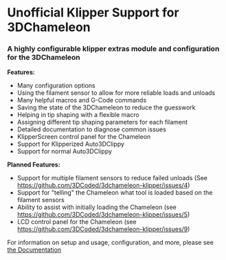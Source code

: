 # Unofficial Klipper Support for 3DChameleon
### A highly configurable klipper extras module and configuration for the 3DChameleon

**Features:**
- Many configuration options
- Using the filament sensor to allow for more reliable loads and unloads
- Many helpful macros and G-Code commands
- Saving the state of the 3DChameleon to reduce the guesswork
- Helping in tip shaping with a flexible macro
- Assigning different tip shaping parameters for each filament
- Detailed documentation to diagnose common issues
- KlipperScreen control panel for the Chameleon
- Support for Klipperized Auto3DClippy
- Support for normal Auto3DClippy

**Planned Features:**
- Support for multiple filament sensors to reduce failed unloads (See https://github.com/3DCoded/3dchameleon-klipper/issues/4)
- Support for "telling" the Chameleon what tool is loaded based on the filament sensors
- Ability to assist with initially loading the Chameleon (see https://github.com/3DCoded/3dchameleon-klipper/issues/5)
- LCD control panel for the Chameleon (see https://github.com/3DCoded/3dchameleon-klipper/issues/9)

For information on setup and usage, configuration, and more, please see [the Documentation](https://3dcoded.github.io/3dchameleon-klipper/)
